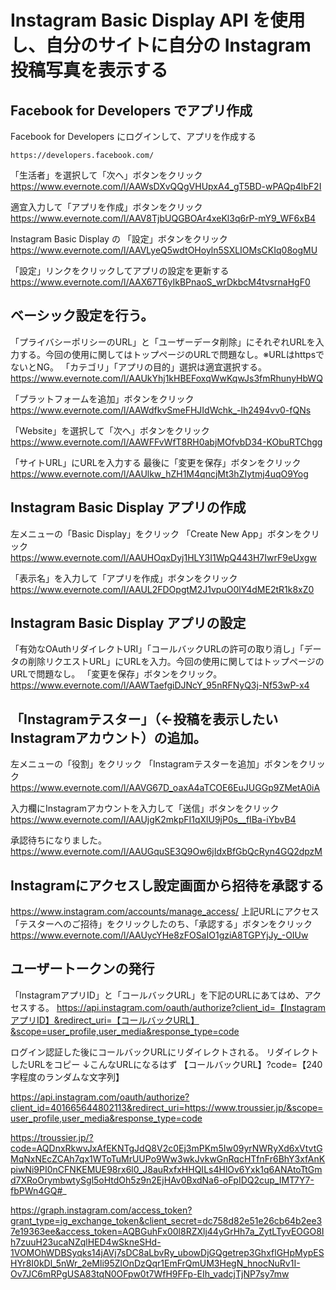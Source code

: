 # Instagram Basic Display API を使用し、自分のサイトに自分の Instagram 投稿写真を表示する

## Facebook for Developers でアプリ作成

Facebook for Developers にログインして、アプリを作成する

    https://developers.facebook.com/

「生活者」を選択して「次へ」ボタンをクリック
https://www.evernote.com/l/AAWsDXvQQgVHUpxA4_gT5BD-wPAQp4lbF2I

適宜入力して「アプリを作成」ボタンをクリック
https://www.evernote.com/l/AAV8TjbUQGBOAr4xeKl3q6rP-mY9_WF6xB4

Instagram Basic Display の 「設定」ボタンをクリック
https://www.evernote.com/l/AAVLyeQ5wdtOHoyln5SXLIOMsCKIq08ogMU

「設定」リンクをクリックしてアプリの設定を更新する
https://www.evernote.com/l/AAX67T6yIkBPnaoS_wrDkbcM4tvsrnaHgF0

## ベーシック設定を行う。
「プライバシーポリシーのURL」と「ユーザーデータ削除」にそれぞれURLを入力する。今回の使用に関してはトップページのURLで問題なし。※URLはhttpsでないとNG。
「カテゴリ」「アプリの目的」選択は適宜選択する。
https://www.evernote.com/l/AAUkYhj1kHBEFoxqWwKqwJs3fmRhunyHbWQ

「プラットフォームを追加」ボタンをクリック
https://www.evernote.com/l/AAWdfkvSmeFHJIdWchk_-lh2494vv0-fQNs

「Website」を選択して「次へ」ボタンをクリック
https://www.evernote.com/l/AAWFFvWfT8RH0abjMOfvbD34-KObuRTChgg

「サイトURL」にURLを入力する
最後に「変更を保存」ボタンをクリック
https://www.evernote.com/l/AAUlkw_hZH1M4qncjMt3hZIytmj4uqO9Yog

## Instagram Basic Display アプリの作成
左メニューの「Basic Display」をクリック
「Create New App」ボタンをクリック
https://www.evernote.com/l/AAUHOqxDyj1HLY3I1WpQ443H7IwrF9eUxgw

「表示名」を入力して「アプリを作成」ボタンをクリック
https://www.evernote.com/l/AAUL2FDOpgtM2J1vpuO0lY4dME2tR1k8xZ0

## Instagram Basic Display アプリの設定
「有効なOAuthリダイレクトURI」「コールバックURLの許可の取り消し」「データの削除リクエストURL」にURLを入力。今回の使用に関してはトップページのURLで問題なし。
「変更を保存」ボタンをクリック。
https://www.evernote.com/l/AAWTaefgiDJNcY_95nRFNyQ3j-Nf53wP-x4

## 「Instagramテスター」（←投稿を表示したいInstagramアカウント）の追加。
左メニューの「役割」をクリック
「Instagramテスターを追加」ボタンをクリック
https://www.evernote.com/l/AAVG67D_oaxA4aTCOE6EuJUGGp9ZMetA0iA

入力欄にInstagramアカウントを入力して「送信」ボタンをクリック
https://www.evernote.com/l/AAUjgK2mkpFI1qXlU9jP0s__fIBa-iYbvB4

承認待ちになりました。
https://www.evernote.com/l/AAUGquSE3Q9Ow6jIdxBfGbQcRyn4GQ2dpzM

## Instagramにアクセスし設定画面から招待を承認する
https://www.instagram.com/accounts/manage_access/
上記URLにアクセス
「テスターへのご招待」をクリックしたのち、「承認する」ボタンをクリック
https://www.evernote.com/l/AAUycYHe8zFOSaIO1gziA8TGPYjJy_-OIUw

## ユーザートークンの発行
「InstagramアプリID」と「コールバックURL」を下記のURLにあてはめ、アクセスする。
https://api.instagram.com/oauth/authorize?client_id=【InstagramアプリID】&redirect_uri=【コールバックURL】&scope=user_profile,user_media&response_type=code

ログイン認証した後にコールバックURLにリダイレクトされる。
リダイレクトしたURLをコピー
↓こんなURLになるはず
【コールバックURL】?code=【240字程度のランダムな文字列】




https://api.instagram.com/oauth/authorize?client_id=401665644802113&redirect_uri=https://www.troussier.jp/&scope=user_profile,user_media&response_type=code

https://troussier.jp/?code=AQDnxRkwvJxAfEKNTgJdQ8V2c0Ej3mPKm5Iw09yrNWRyXd6xVtvtGMqNxNEcZCAh7qx1WToTuMrUUPo9Ww3wkJvkwGnRqcHTfnFr6BhY3xfAnKpiwNi9PI0nCFNKEMUE98rx6l0_J8auRxfxHHQILs4HlOv6Yxk1q6ANAtoTtGmd7XRoOrymbwtySgl5oHtdOh5z9n2EjHAv0BxdNa6-oFpIDQ2cup_IMT7Y7-fbPWn4GQ#_



https://graph.instagram.com/access_token?grant_type=ig_exchange_token&client_secret=dc758d82e51e26cb64b2ee37e19363ee&access_token=AQBGuhFx00l8RZXlj44yGrHh7a_ZytLTyvEOGO8Ih7zuuH23ucaNZqlHED4wSkneSHd-1VOMOhWDBSyqks14jAVj7sDC8aLbvRy_ubowDjGQgetrep3GhxflGHpMypESHYr8I0kDl_5nWr_2eMli95ZlOnDzQqr1EmFrQmUM3HegN_hnocNuRv1I-Ov7JC6mRPgUSA83tqN0OFpw0t7WfH9FFp-EIh_vadcjTjNP7sy7mw







